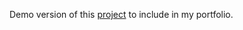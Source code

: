 Demo version of this [project](https://github.com/eren-a/spotify-stats) to include in my portfolio.
